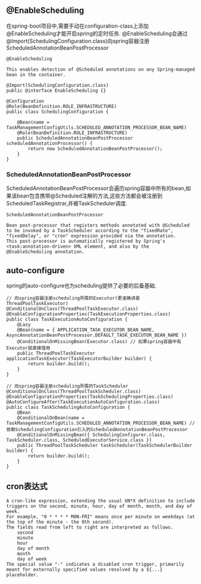 

## @EnableScheduling
在spring-boot项目中,需要手动在configuration-class上添加@EnableScheduling才能开启spring的定时任务.
@EnableScheduling会通过@Import(SchedulingConfiguration.class)向spring容器注册ScheduledAnnotationBeanPostProcessor

```text
@EnableScheduling

This enables detection of @Scheduled annotations on any Spring-managed bean in the container.

@Import(SchedulingConfiguration.class)
public @interface EnableScheduling {}

@Configuration
@Role(BeanDefinition.ROLE_INFRASTRUCTURE)
public class SchedulingConfiguration {

	@Bean(name = TaskManagementConfigUtils.SCHEDULED_ANNOTATION_PROCESSOR_BEAN_NAME)
	@Role(BeanDefinition.ROLE_INFRASTRUCTURE)
	public ScheduledAnnotationBeanPostProcessor scheduledAnnotationProcessor() {
		return new ScheduledAnnotationBeanPostProcessor();
	}
}
```

### ScheduledAnnotationBeanPostProcessor
ScheduledAnnotationBeanPostProcessor会遍历spring容器中所有的bean,如果该bean包含携带@Scheduled注解的方法,这些方法都会被注册到ScheduledTaskRegistrar,并被TaskScheduler调度.

```text
ScheduledAnnotationBeanPostProcessor

Bean post-processor that registers methods annotated with @Scheduled to be invoked by a TaskScheduler according to the "fixedRate", "fixedDelay", or "cron" expression provided via the annotation.
This post-processor is automatically registered by Spring's <task:annotation-driven> XML element, and also by the @EnableScheduling annotation.
```



## auto-configure
spring的auto-configure也为scheduling提供了必要的后备基础.

```text
// 向spring容器注册scheduling所需的Executor(更准确讲是ThreadPoolTaskExecutor)
@ConditionalOnClass(ThreadPoolTaskExecutor.class)
@EnableConfigurationProperties(TaskExecutionProperties.class)
public class TaskExecutionAutoConfiguration {
    @Lazy
	@Bean(name = { APPLICATION_TASK_EXECUTOR_BEAN_NAME, AsyncAnnotationBeanPostProcessor.DEFAULT_TASK_EXECUTOR_BEAN_NAME })
	@ConditionalOnMissingBean(Executor.class) // 如果spring容器中有Executor就直接借用
	public ThreadPoolTaskExecutor applicationTaskExecutor(TaskExecutorBuilder builder) {
		return builder.build();
	}
}

// 向spring容器注册scheduling所需的TaskScheduler
@ConditionalOnClass(ThreadPoolTaskScheduler.class)
@EnableConfigurationProperties(TaskSchedulingProperties.class)
@AutoConfigureAfter(TaskExecutionAutoConfiguration.class)
public class TaskSchedulingAutoConfiguration {
    @Bean
	@ConditionalOnBean(name = TaskManagementConfigUtils.SCHEDULED_ANNOTATION_PROCESSOR_BEAN_NAME) // 依赖SchedulingConfiguration引入的ScheduledAnnotationBeanPostProcessor
	@ConditionalOnMissingBean({ SchedulingConfigurer.class, TaskScheduler.class, ScheduledExecutorService.class })
	public ThreadPoolTaskScheduler taskScheduler(TaskSchedulerBuilder builder) {
		return builder.build();
	}
}
```


## cron表达式
```text
A cron-like expression, extending the usual UN*X definition to include triggers on the second, minute, hour, day of month, month, and day of week.
For example, "0 * * * * MON-FRI" means once per minute on weekdays (at the top of the minute - the 0th second).
The fields read from left to right are interpreted as follows.
    second
    minute
    hour
    day of month
    month
    day of week
The special value "-" indicates a disabled cron trigger, primarily meant for externally specified values resolved by a ${...} placeholder.
```